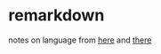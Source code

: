 # remarkdown 

notes on language from [here](https://www.youtube.com/c/JenniferTehraud/playlists) and [there](https://icelandiconline.com/)
